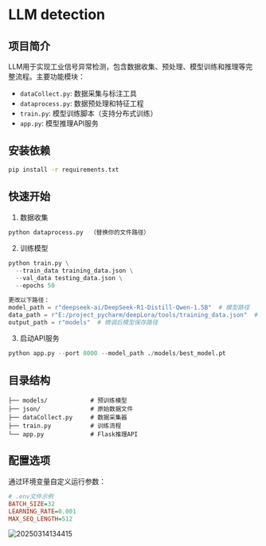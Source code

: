# LLM detection

## 项目简介
LLM用于实现工业信号异常检测，包含数据收集、预处理、模型训练和推理等完整流程。主要功能模块：
- `dataCollect.py`: 数据采集与标注工具
- `dataprocess.py`: 数据预处理和特征工程
- `train.py`: 模型训练脚本（支持分布式训练）
- `app.py`: 模型推理API服务

## 安装依赖
```bash
pip install -r requirements.txt
```

## 快速开始
1. 数据收集
```python
python dataprocess.py  （替换你的文件路径）
```

2. 训练模型
```python
python train.py \
  --train_data training_data.json \
  --val_data testing_data.json \
  --epochs 50

更改以下路径：
model_path = r"deepseek-ai/DeepSeek-R1-Distill-Qwen-1.5B"  # 模型路径
data_path = r"E:/project_pycharm/deepLora/tools/training_data.json"  # 数据集路径
output_path = r"models"  # 微调后模型保存路径

```

3. 启动API服务
```python
python app.py --port 8000 --model_path ./models/best_model.pt
```

## 目录结构
```
├── models/            # 预训练模型
├── json/              # 原始数据文件
├── dataCollect.py     # 数据采集器
├── train.py           # 训练流程
└── app.py             # Flask推理API
```

## 配置选项
通过环境变量自定义运行参数：
```ini
# .env文件示例
BATCH_SIZE=32
LEARNING_RATE=0.001
MAX_SEQ_LENGTH=512
```

![20250314134415](https://github.com/user-attachments/assets/f2b9c5bd-5a51-4bda-b975-12236ec27685)
